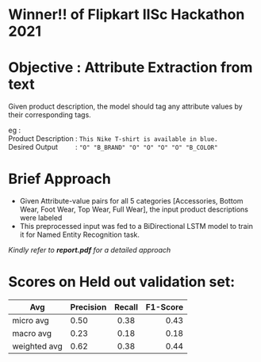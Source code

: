# Winner!!  of Flipkart IISc Hackathon 2021

# Objective : Attribute Extraction from text
Given product description, the model should tag any attribute values by their corresponding tags.

eg : <br />
Product Description : `This Nike T-shirt is available in blue.`<br />
Desired Output  &nbsp; &nbsp; &nbsp; &nbsp; : `"O" "B_BRAND" "O" "O" "O" "O" "B_COLOR"` <br />

# Brief Approach
- Given Attribute-value pairs for all 5 categories [Accessories, Bottom Wear, Foot Wear, Top Wear, Full Wear], the input product descriptions were labeled
- This preprocessed input was fed to a BiDirectional LSTM model to train it for Named Entity Recognition task.


*Kindly refer to **report.pdf** for a detailed approach*


# Scores on Held out validation set:

| Avg |Precision | Recall | F1-Score  |
| --------|----- |:-------------:| -----:|
| micro avg     | 0.50 |  0.38 |   0.43 | 
| macro avg     | 0.23 |  0.18 | 0.18   |
| weighted avg   |0.62 |  0.38 | 0.44  |

